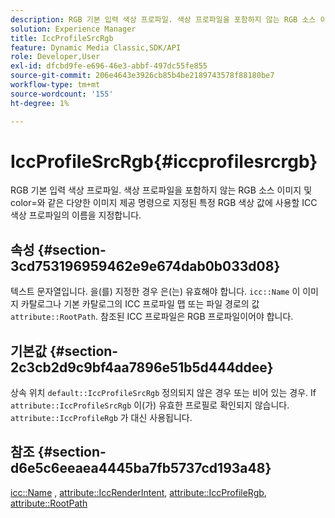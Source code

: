 ```yaml
---
description: RGB 기본 입력 색상 프로파일. 색상 프로파일을 포함하지 않는 RGB 소스 이미지 및 color=와 같은 다양한 이미지 제공 명령으로 지정된 특정 RGB 색상 값에 사용할 ICC 색상 프로파일의 이름을 지정합니다.
solution: Experience Manager
title: IccProfileSrcRgb
feature: Dynamic Media Classic,SDK/API
role: Developer,User
exl-id: dfcbd9fe-e696-46e3-abbf-497dc55fe855
source-git-commit: 206e4643e3926cb85b4be2189743578f88180be7
workflow-type: tm+mt
source-wordcount: '155'
ht-degree: 1%

---
```


# IccProfileSrcRgb{#iccprofilesrcrgb}

RGB 기본 입력 색상 프로파일. 색상 프로파일을 포함하지 않는 RGB 소스 이미지 및 color=와 같은 다양한 이미지 제공 명령으로 지정된 특정 RGB 색상 값에 사용할 ICC 색상 프로파일의 이름을 지정합니다.

## 속성 {#section-3cd753196959462e9e674dab0b033d08}

텍스트 문자열입니다. 을(를) 지정한 경우 은(는) 유효해야 합니다. `icc::Name` 이 이미지 카탈로그나 기본 카탈로그의 ICC 프로파일 맵 또는 파일 경로의 값 `attribute::RootPath`. 참조된 ICC 프로파일은 RGB 프로파일이어야 합니다.

## 기본값 {#section-2c3cb2d9c9bf4aa7896e51b5d444ddee}

상속 위치 `default::IccProfileSrcRgb` 정의되지 않은 경우 또는 비어 있는 경우. If `attribute::IccProfileSrcRgb` 이(가) 유효한 프로필로 확인되지 않습니다. `attribute::IccProfileRgb` 가 대신 사용됩니다.

## 참조 {#section-d6e5c6eeaea4445ba7fb5737cd193a48}

[icc::Name](../../../../../is-api/image-catalog/image-serving-api-ref/c-image-catalog-reference/c-icc-profile-map-reference/r-name-icc.md#reference-9e7d3c8e35434981a3dfac66b8946cbe) , [attribute::IccRenderIntent](../../../../../is-api/image-catalog/image-serving-api-ref/c-image-catalog-reference/c-attributes-reference/r-iccrenderintent.md#reference-012f207f28bd4406a5368d23ed95a51f), [attribute::IccProfileRgb](../../../../../is-api/image-catalog/image-serving-api-ref/c-image-catalog-reference/c-attributes-reference/r-iccprofilergb.md#reference-3479e7daac54404f84b06b98ca07b9df), [attribute::RootPath](../../../../../is-api/image-catalog/image-serving-api-ref/c-image-catalog-reference/c-attributes-reference/r-rootpath.md#reference-17d57e5967be403b8408fa7214017494)
